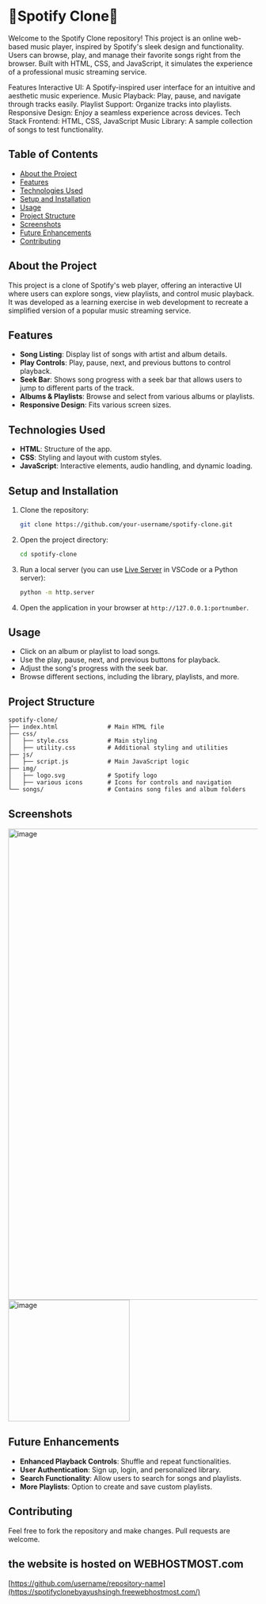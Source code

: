 

# 🎵Spotify Clone🎵

Welcome to the Spotify Clone repository! This project is an online web-based music player, inspired by Spotify's sleek design and functionality. Users can browse, play, and manage their favorite songs right from the browser. Built with HTML, CSS, and JavaScript, it simulates the experience of a professional music streaming service.

Features
Interactive UI: A Spotify-inspired user interface for an intuitive and aesthetic music experience.
Music Playback: Play, pause, and navigate through tracks easily.
Playlist Support: Organize tracks into playlists.
Responsive Design: Enjoy a seamless experience across devices.
Tech Stack
Frontend: HTML, CSS, JavaScript
Music Library: A sample collection of songs to test functionality.

## Table of Contents
- [About the Project](#about-the-project)
- [Features](#features)
- [Technologies Used](#technologies-used)
- [Setup and Installation](#setup-and-installation)
- [Usage](#usage)
- [Project Structure](#project-structure)
- [Screenshots](#screenshots)
- [Future Enhancements](#future-enhancements)
- [Contributing](#contributing)
## About the Project
This project is a clone of Spotify's web player, offering an interactive UI where users can explore songs, view playlists, and control music playback. It was developed as a learning exercise in web development to recreate a simplified version of a popular music streaming service.

## Features
- **Song Listing**: Display list of songs with artist and album details.
- **Play Controls**: Play, pause, next, and previous buttons to control playback.
- **Seek Bar**: Shows song progress with a seek bar that allows users to jump to different parts of the track.
- **Albums & Playlists**: Browse and select from various albums or playlists.
- **Responsive Design**: Fits various screen sizes.

## Technologies Used
- **HTML**: Structure of the app.
- **CSS**: Styling and layout with custom styles.
- **JavaScript**: Interactive elements, audio handling, and dynamic loading.

## Setup and Installation
1. Clone the repository:
   ```bash
   git clone https://github.com/your-username/spotify-clone.git
   ```
2. Open the project directory:
   ```bash
   cd spotify-clone
   ```
3. Run a local server (you can use [Live Server](https://marketplace.visualstudio.com/items?itemName=ritwickdey.LiveServer) in VSCode or a Python server):
   ```bash
   python -m http.server
   ```
4. Open the application in your browser at `http://127.0.0.1:portnumber`.

## Usage
- Click on an album or playlist to load songs.
- Use the play, pause, next, and previous buttons for playback.
- Adjust the song's progress with the seek bar.
- Browse different sections, including the library, playlists, and more.

## Project Structure
```plaintext
spotify-clone/
├── index.html              # Main HTML file
├── css/
│   ├── style.css           # Main styling
│   ├── utility.css         # Additional styling and utilities
├── js/
│   ├── script.js           # Main JavaScript logic
├── img/
│   ├── logo.svg            # Spotify logo
│   ├── various icons       # Icons for controls and navigation
└── songs/                  # Contains song files and album folders
```

## Screenshots
<img width="950" alt="image" src="https://github.com/user-attachments/assets/e93d35c1-5146-4234-821a-9bc1b5ef9a7d">
<img width="245" alt="image" src="https://github.com/user-attachments/assets/7235fa35-43c0-4102-888b-da714d2e6f3d">



## Future Enhancements
- **Enhanced Playback Controls**: Shuffle and repeat functionalities.
- **User Authentication**: Sign up, login, and personalized library.
- **Search Functionality**: Allow users to search for songs and playlists.
- **More Playlists**: Option to create and save custom playlists.

## Contributing
Feel free to fork the repository and make changes. Pull requests are welcome.
## the website is hosted on WEBHOSTMOST.com
[https://github.com/username/repository-name](https://spotifyclonebyayushsingh.freewebhostmost.com/)
